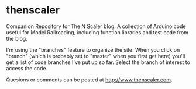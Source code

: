 # thenscaler
Companion Repository for The N Scaler blog. A collection of Arduino code useful for Model Railroading, including function libraries and test code from the blog.

I'm using the "branches" feature to organize the site. When you click on "branch" (which is probably set to "master" when you first get here) you'll get a list of code branches I've put up so far. Select the branch of interest to access the code.

Quesions or comments can be posted at http://www.thenscaler.com.
